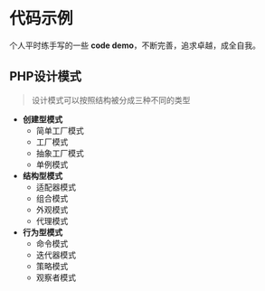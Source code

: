 # 代码示例
个人平时练手写的一些 **code demo**，不断完善，追求卓越，成全自我。

## PHP设计模式
>设计模式可以按照结构被分成三种不同的类型

- **创建型模式**
    - 简单工厂模式
    - 工厂模式
    - 抽象工厂模式
    - 单例模式
- **结构型模式**
    - 适配器模式
    - 组合模式
    - 外观模式
    - 代理模式
- **行为型模式**
    - 命令模式
    - 迭代器模式
    - 策略模式
    - 观察者模式